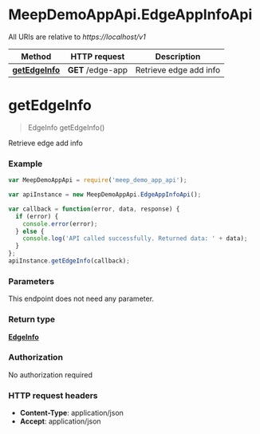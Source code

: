 # MeepDemoAppApi.EdgeAppInfoApi

All URIs are relative to *https://localhost/v1*

Method | HTTP request | Description
------------- | ------------- | -------------
[**getEdgeInfo**](EdgeAppInfoApi.md#getEdgeInfo) | **GET** /edge-app | Retrieve edge add info


<a name="getEdgeInfo"></a>
# **getEdgeInfo**
> EdgeInfo getEdgeInfo()

Retrieve edge add info



### Example
```javascript
var MeepDemoAppApi = require('meep_demo_app_api');

var apiInstance = new MeepDemoAppApi.EdgeAppInfoApi();

var callback = function(error, data, response) {
  if (error) {
    console.error(error);
  } else {
    console.log('API called successfully. Returned data: ' + data);
  }
};
apiInstance.getEdgeInfo(callback);
```

### Parameters
This endpoint does not need any parameter.

### Return type

[**EdgeInfo**](EdgeInfo.md)

### Authorization

No authorization required

### HTTP request headers

 - **Content-Type**: application/json
 - **Accept**: application/json

